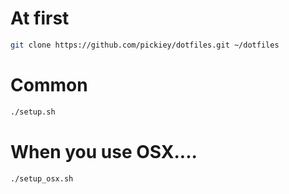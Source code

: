 # At first
``` sh
git clone https://github.com/pickiey/dotfiles.git ~/dotfiles
```

# Common
``` sh
./setup.sh
```

# When you use OSX....
``` sh
./setup_osx.sh
```
